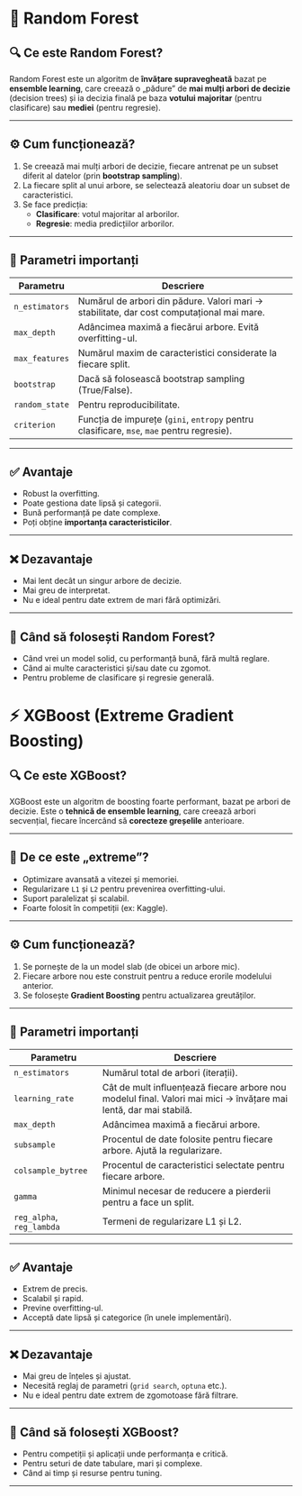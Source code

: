 # 🌳 Random Forest

## 🔍 Ce este Random Forest?

Random Forest este un algoritm de **învățare supravegheată** bazat pe **ensemble learning**, care creează o „pădure” de **mai mulți arbori de decizie** (decision trees) și ia decizia finală pe baza **votului majoritar** (pentru clasificare) sau **mediei** (pentru regresie).

---

## ⚙️ Cum funcționează?

1. Se creează mai mulți arbori de decizie, fiecare antrenat pe un subset diferit al datelor (prin **bootstrap sampling**).
2. La fiecare split al unui arbore, se selectează aleatoriu doar un subset de caracteristici.
3. Se face predicția:
   - **Clasificare**: votul majoritar al arborilor.
   - **Regresie**: media predicțiilor arborilor.

---

## 🔧 Parametri importanți

| Parametru          | Descriere |
|--------------------|-----------|
| `n_estimators`     | Numărul de arbori din pădure. Valori mari → stabilitate, dar cost computațional mai mare. |
| `max_depth`        | Adâncimea maximă a fiecărui arbore. Evită overfitting-ul. |
| `max_features`     | Numărul maxim de caracteristici considerate la fiecare split. |
| `bootstrap`        | Dacă să folosească bootstrap sampling (True/False). |
| `random_state`     | Pentru reproducibilitate. |
| `criterion`        | Funcția de impurețe (`gini`, `entropy` pentru clasificare, `mse`, `mae` pentru regresie). |

---

## ✅ Avantaje

- Robust la overfitting.
- Poate gestiona date lipsă și categorii.
- Bună performanță pe date complexe.
- Poți obține **importanța caracteristicilor**.

---

## ❌ Dezavantaje

- Mai lent decât un singur arbore de decizie.
- Mai greu de interpretat.
- Nu e ideal pentru date extrem de mari fără optimizări.

---

## 🧠 Când să folosești Random Forest?

- Când vrei un model solid, cu performanță bună, fără multă reglare.
- Când ai multe caracteristici și/sau date cu zgomot.
- Pentru probleme de clasificare și regresie generală.
# ⚡ XGBoost (Extreme Gradient Boosting)

## 🔍 Ce este XGBoost?

XGBoost este un algoritm de boosting foarte performant, bazat pe arbori de decizie. Este o **tehnică de ensemble learning**, care creează arbori secvențial, fiecare încercând să **corecteze greșelile** anterioare.

---

## 🚀 De ce este „extreme”?

- Optimizare avansată a vitezei și memoriei.
- Regularizare `L1` și `L2` pentru prevenirea overfitting-ului.
- Suport paralelizat și scalabil.
- Foarte folosit în competiții (ex: Kaggle).

---

## ⚙️ Cum funcționează?

1. Se pornește de la un model slab (de obicei un arbore mic).
2. Fiecare arbore nou este construit pentru a reduce erorile modelului anterior.
3. Se folosește **Gradient Boosting** pentru actualizarea greutăților.

---

## 🔧 Parametri importanți

| Parametru          | Descriere |
|--------------------|-----------|
| `n_estimators`     | Numărul total de arbori (iterații). |
| `learning_rate`    | Cât de mult influențează fiecare arbore nou modelul final. Valori mai mici → învățare mai lentă, dar mai stabilă. |
| `max_depth`        | Adâncimea maximă a fiecărui arbore. |
| `subsample`        | Procentul de date folosite pentru fiecare arbore. Ajută la regularizare. |
| `colsample_bytree` | Procentul de caracteristici selectate pentru fiecare arbore. |
| `gamma`            | Minimul necesar de reducere a pierderii pentru a face un split. |
| `reg_alpha`, `reg_lambda` | Termeni de regularizare L1 și L2. |

---

## ✅ Avantaje

- Extrem de precis.
- Scalabil și rapid.
- Previne overfitting-ul.
- Acceptă date lipsă și categorice (în unele implementări).

---

## ❌ Dezavantaje

- Mai greu de înțeles și ajustat.
- Necesită reglaj de parametri (`grid search`, `optuna` etc.).
- Nu e ideal pentru date extrem de zgomotoase fără filtrare.

---

## 🧠 Când să folosești XGBoost?

- Pentru competiții și aplicații unde performanța e critică.
- Pentru seturi de date tabulare, mari și complexe.
- Când ai timp și resurse pentru tuning.

---


